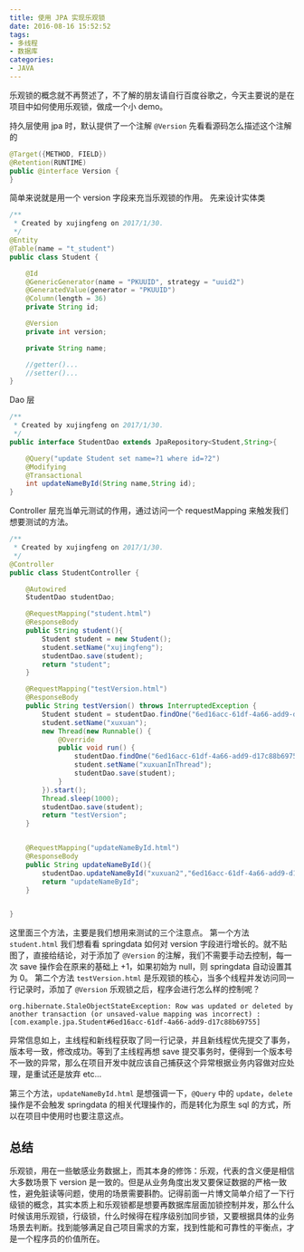 ```yaml
---
title: 使用 JPA 实现乐观锁
date: 2016-08-16 15:52:52
tags: 
- 多线程
- 数据库
categories: 
- JAVA
---
```




乐观锁的概念就不再赘述了，不了解的朋友请自行百度谷歌之，今天主要说的是在项目中如何使用乐观锁，做成一个小 demo。

持久层使用 jpa 时，默认提供了一个注解 `@Version` 先看看源码怎么描述这个注解的

```java
@Target({METHOD, FIELD})
@Retention(RUNTIME)
public @interface Version {
}
```
简单来说就是用一个 version 字段来充当乐观锁的作用。
先来设计实体类

```java
/**
 * Created by xujingfeng on 2017/1/30.
 */
@Entity
@Table(name = "t_student")
public class Student {

    @Id
    @GenericGenerator(name = "PKUUID", strategy = "uuid2")
    @GeneratedValue(generator = "PKUUID")
    @Column(length = 36)
    private String id;

    @Version
    private int version;

    private String name;

    //getter()...
    //setter()...
}
```
<!-- more -->

Dao 层

```java
/**
 * Created by xujingfeng on 2017/1/30.
 */
public interface StudentDao extends JpaRepository<Student,String>{

    @Query("update Student set name=?1 where id=?2")
    @Modifying
    @Transactional
    int updateNameById(String name,String id);
}
```
Controller 层充当单元测试的作用，通过访问一个 requestMapping 来触发我们想要测试的方法。

```java
/**
 * Created by xujingfeng on 2017/1/30.
 */
@Controller
public class StudentController {

    @Autowired
    StudentDao studentDao;

    @RequestMapping("student.html")
    @ResponseBody
    public String student(){
        Student student = new Student();
        student.setName("xujingfeng");
        studentDao.save(student);
        return "student";
    }

    @RequestMapping("testVersion.html")
    @ResponseBody
    public String testVersion() throws InterruptedException {
        Student student = studentDao.findOne("6ed16acc-61df-4a66-add9-d17c88b69755");
        student.setName("xuxuan");
        new Thread(new Runnable() {
            @Override
            public void run() {
                studentDao.findOne("6ed16acc-61df-4a66-add9-d17c88b69755");
                student.setName("xuxuanInThread");
                studentDao.save(student);
            }
        }).start();
        Thread.sleep(1000);
        studentDao.save(student);
        return "testVersion";
    }


    @RequestMapping("updateNameById.html")
    @ResponseBody
    public String updateNameById(){
        studentDao.updateNameById("xuxuan2","6ed16acc-61df-4a66-add9-d17c88b69755");
        return "updateNameById";
    }


}
```
这里面三个方法，主要是我们想用来测试的三个注意点。
第一个方法 `student.html` 我们想看看 springdata 如何对 version 字段进行增长的。就不贴图了，直接给结论，对于添加了 `@Version` 的注解，我们不需要手动去控制，每一次 save 操作会在原来的基础上 +1，如果初始为 null，则 springdata 自动设置其为 0。
第二个方法 `testVersion.html` 是乐观锁的核心，当多个线程并发访问同一行记录时，添加了 `@Version` 乐观锁之后，程序会进行怎么样的控制呢？

```
org.hibernate.StaleObjectStateException: Row was updated or deleted by another transaction (or unsaved-value mapping was incorrect) : [com.example.jpa.Student#6ed16acc-61df-4a66-add9-d17c88b69755]
```
异常信息如上，主线程和新线程获取了同一行记录，并且新线程优先提交了事务，版本号一致，修改成功。等到了主线程再想 save 提交事务时，便得到一个版本号不一致的异常，那么在项目开发中就应该自己捕获这个异常根据业务内容做对应处理，是重试还是放弃 etc...

第三个方法，`updateNameById.html` 是想强调一下，`@Query` 中的 `update`，`delete` 操作是不会触发 springdata 的相关代理操作的，而是转化为原生 sql 的方式，所以在项目中使用时也要注意这点。

总结
--
乐观锁，用在一些敏感业务数据上，而其本身的修饰：乐观，代表的含义便是相信大多数场景下 version 是一致的。但是从业务角度出发又要保证数据的严格一致性，避免脏读等问题，使用的场景需要斟酌。记得前面一片博文简单介绍了一下行级锁的概念，其实本质上和乐观锁都是想要再数据库层面加锁控制并发，那么什么时候该用乐观锁，行级锁，什么时候得在程序级别加同步锁，又要根据具体的业务场景去判断。找到能够满足自己项目需求的方案，找到性能和可靠性的平衡点，才是一个程序员的价值所在。

